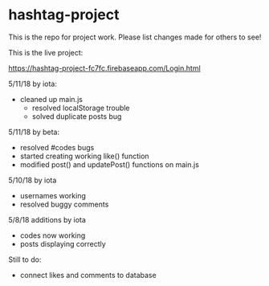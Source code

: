# hashtag-project

This is the repo for project work.
Please list changes made for others to see!

This is the live project:

https://hashtag-project-fc7fc.firebaseapp.com/Login.html

5/11/18 by iota:
- cleaned up main.js
  - resolved localStorage trouble
  - solved duplicate posts bug

5/11/18 by beta:
- resolved #codes bugs
- started creating working like() function
- modified post() and updatePost() functions on main.js

5/10/18 by iota
- usernames working
- resolved buggy comments

5/8/18 additions by iota
- codes now working
- posts displaying correctly

Still to do:
- connect likes and comments to database

